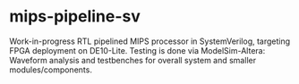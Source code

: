 # mips-pipeline-sv
Work-in-progress RTL pipelined MIPS processor in SystemVerilog, targeting FPGA deployment on DE10-Lite.
Testing is done via ModelSim-Altera: Waveform analysis and testbenches for overall system and smaller modules/components. 
